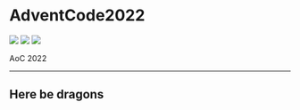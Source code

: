 # AdventCode2022

![](https://img.shields.io/badge/day%20📅-24-blue)
![](https://img.shields.io/badge/stars%20⭐-44-yellow)
![](https://img.shields.io/badge/days%20completed-20-red)

AoC 2022

---
Here be dragons
---
